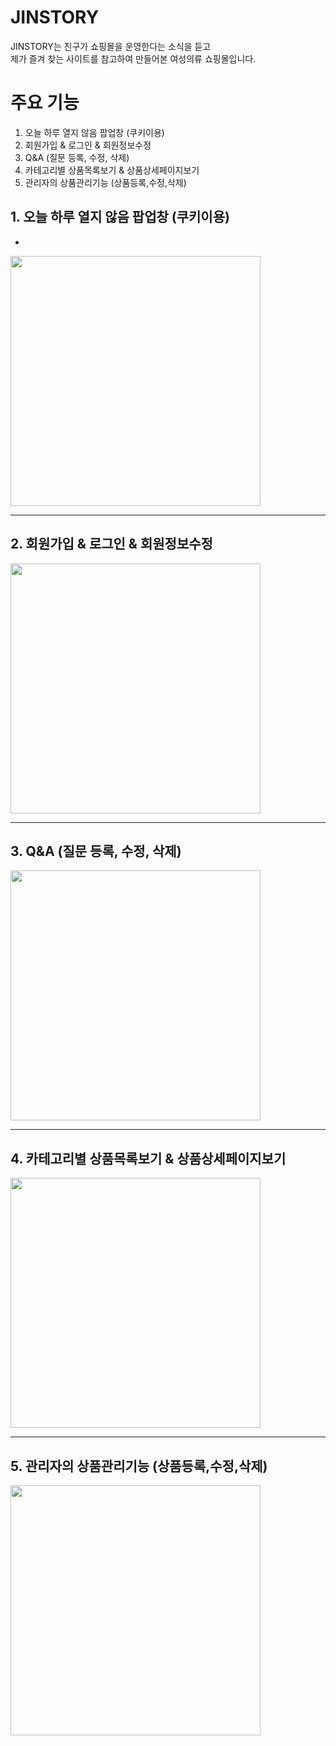 # JINSTORY

JINSTORY는 친구가 쇼핑몰을 운영한다는 소식을 듣고 
<br>제가 즐겨 찾는 사이트를 참고하여 만들어본 여성의류 쇼핑몰입니다.

# 주요 기능
1. 오늘 하루 열지 않음 팝업창 (쿠키이용)
2. 회원가입 & 로그인 & 회원정보수정
3. Q&A (질문 등록, 수정, 삭제)
4. 카테고리별 상품목록보기 & 상품상세페이지보기
5. 관리자의 상품관리기능 (상품등록,수정,삭제)

## 1. 오늘 하루 열지 않음 팝업창 (쿠키이용)
*
<img src="https://user-images.githubusercontent.com/49344118/57366690-80340e00-71c2-11e9-8442-dd599ffbfc55.gif" height="400">

***
## 2. 회원가입 & 로그인 & 회원정보수정
<img src="https://user-images.githubusercontent.com/49344118/57366009-19fabb80-71c1-11e9-971f-da61db308cb6.gif" height="400">

***
## 3. Q&A (질문 등록, 수정, 삭제)
<img src="https://user-images.githubusercontent.com/49344118/57366008-19fabb80-71c1-11e9-8437-f8a25d0fbbbb.gif" height="400">

***
## 4. 카테고리별 상품목록보기 & 상품상세페이지보기
<img src="https://user-images.githubusercontent.com/49344118/57366007-19fabb80-71c1-11e9-8652-92634a186da3.gif" height="400">

***
## 5. 관리자의 상품관리기능 (상품등록,수정,삭제)
<img src="https://user-images.githubusercontent.com/49344118/57366011-1a935200-71c1-11e9-90fc-f140e3e71fba.gif" height="400">
